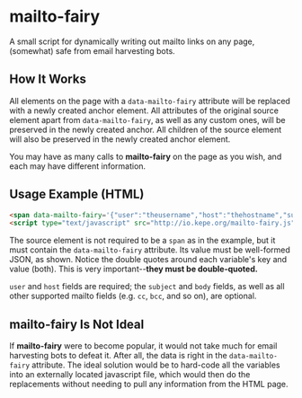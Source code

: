 # mailto-fairy
A small script for dynamically writing out mailto links on any page, (somewhat) safe from email harvesting bots.

## How It Works
All elements on the page with a `data-mailto-fairy` attribute will be replaced with a newly created anchor element. All attributes of the original source element apart from `data-mailto-fairy`, as well as any custom ones, will be preserved in the newly created anchor. All children of the source element will also be preserved in the newly created anchor element.

You may have as many calls to **mailto-fairy** on the page as you wish, and each may have different information.

## Usage Example (HTML)
````HTML
<span data-mailto-fairy='{"user":"theusername","host":"thehostname","subject":"this is the subject","body":"this is the body"}'></span>
<script type="text/javascript" src="http://io.kepe.org/mailto-fairy.js"></script>
````
The source element is not required to be a `span` as in the example, but it must contain the `data-mailto-fairy` attribute. Its value must be well-formed JSON, as shown. Notice the double quotes around each variable's key and value (both). This is very important--**they must be double-quoted.**

`user` and `host` fields are required; the `subject` and `body` fields, as well as all other supported mailto fields (e.g. `cc`, `bcc`, and so on), are optional.

## mailto-fairy Is Not Ideal
If **mailto-fairy** were to become popular, it would not take much for email harvesting bots to defeat it. After all, the data is right in the `data-mailto-fairy` attribute. The ideal solution would be to hard-code all the variables into an externally located javascript file, which would then do the replacements without needing to pull any information from the HTML page.
